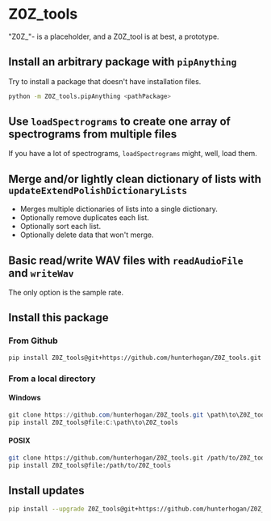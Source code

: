 # Z0Z_tools

"Z0Z_"- is a placeholder, and a Z0Z_tool is at best, a prototype.

## Install an arbitrary package with `pipAnything`

Try to install a package that doesn't have installation files.

```sh
python -m Z0Z_tools.pipAnything <pathPackage>
```

## Use `loadSpectrograms` to create one array of spectrograms from multiple files

If you have a lot of spectrograms, `loadSpectrograms` might, well, load them.

## Merge and/or lightly clean dictionary of lists with `updateExtendPolishDictionaryLists`

- Merges multiple dictionaries of lists into a single dictionary.
- Optionally remove duplicates each list.
- Optionally sort each list.
- Optionally delete data that won't merge.

## Basic read/write WAV files with `readAudioFile` and `writeWav`

The only option is the sample rate.

## Install this package

### From Github

```sh
pip install Z0Z_tools@git+https://github.com/hunterhogan/Z0Z_tools.git
```

### From a local directory

#### Windows

```powershell
git clone https://github.com/hunterhogan/Z0Z_tools.git \path\to\Z0Z_tools
pip install Z0Z_tools@file:C:\path\to\Z0Z_tools
```

#### POSIX

```bash
git clone https://github.com/hunterhogan/Z0Z_tools.git /path/to/Z0Z_tools
pip install Z0Z_tools@file:/path/to/Z0Z_tools
```

## Install updates

```sh
pip install --upgrade Z0Z_tools@git+https://github.com/hunterhogan/Z0Z_tools.git
```
